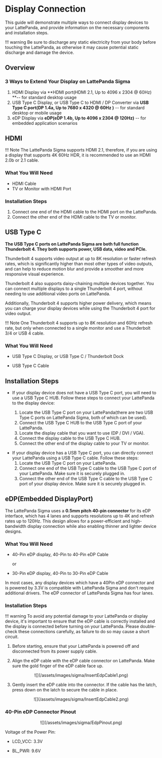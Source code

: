 # Display Connection

This guide will demonstrate multiple ways to connect display devices to your LattePanda, and provide information on the necessary components and installation steps.

!!! warning
    Be sure to discharge any static electricity from your body before touching the LattePanda, as otherwise it may cause potential static discharge and damage the device. 

## Overview

### 3 Ways to Extend Your Display on LattePanda Sigma

1. HDMI Display via **HDMI port(HDMI 2.1, Up to 4096 x 2304 @ 60Hz) **-- for standard desktop usage
2. USB Type C Display, or USB Type C to HDMI / DP Converter via **USB Type C port(DP 1.4a, Up to 7680 x 4320 @ 60Hz )** -- for standard desktop or mobile usage
3. eDP Display via **eDP(eDP 1.4b, Up to 4096 x 2304 @ 120Hz)** -- for embedded application scenarios

## HDMI

!!! Note
   The LattePanda Sigma supports HDMI 2.1, therefore, if you are using a display that supports 4K 60Hz HDR, it is recommended to use an HDMI 2.0b or 2.1 cable.

### What You Will Need

* HDMI Cable
* TV or Monitor with HDMI Port

### Installation Steps

1. Connect one end of the HDMI cable to the HDMI port on the LattePanda.
2. Connect the other end of the HDMI cable to the TV or monitor.

## USB Type C

**The USB Type C ports on LattePanda Sigma are both full function Thunderbolt 4. They both supports power, USB data, video and PCIe.** 

Thunderbolt 4 supports video output at up to 8K resolution or faster refresh rates, which is significantly higher than most other types of video outputs, and can help to reduce motion blur and provide a smoother and more responsive visual experience. 

Thunderbolt 4 also supports daisy-chaining multiple devices together. You can connect multiple displays to a single Thunderbolt 4 port, without needing to use additional video ports on LattePanda. 

Additionally, Thunderbolt 4 supports higher power delivery, which means you can charge your display devices while using the Thunderbolt 4 port for video output. 

!!! Note
   One Thunderbolt 4 supports up to 8K resolution and 60Hz refresh rate,  but only when connected to a single monitor and use a Thunderbolt 3/4 or USB 4 cable.

### What You Will Need

* USB Type C Display, or USB Type C / Thunderbolt Dock

* USB Type C Cable


## Installation Steps

* If your display device does not have a USB Type C port, you will need to use a USB Type C HUB. Follow these steps to connect your LattePanda to the display device:

	1. Locate the USB Type C port on your LattePanda(there are two USB Type C ports on LattePanda Sigma, both of which can be used).
	2. Connect the USB Type C HUB to the USB Type C port of your LattePanda. 
	3. Locate the display cable that you want to use (DP / DVI / VGA).
	4. Connect the display cable to the USB Type C HUB. 
	5. Connect the other end of the display cable to your TV or monitor. 

- If your display device has a USB Type C port, you can directly connect your LattePanda using a USB Type C cable. Follow these steps:
  1. Locate the USB Type C port on your LattePanda.
  2. Connect one end of the USB Type C cable to the USB Type C port of your LattePanda. Make sure it is securely plugged in.
  3. Connect the other end of the USB Type C cable to the USB Type C port of your display device. Make sure it is securely plugged in.


## eDP(Embedded DisplayPort)

The LattePanda Sigma uses a **0.5mm pitch 40-pin connector** for its eDP interface, which has 4 lanes and supports resolutions up to 4K and refresh rates up to 120Hz. This design allows for a power-efficient and high-bandwidth display connection while also enabling thinner and lighter device designs. 

### What You Will Need

* 40-Pin eDP display, 40-Pin to 40-Pin eDP Cable 

  or

* 30-Pin eDP display, 40-Pin to 30-Pin eDP Cable<br>

In most cases, any display devices which have a 40Pin eDP connector and is powered by 3.3V is compatible with LattePanda Sigma and don't require additional drivers. The eDP connector of LattePanda Sigma has four lanes.

### Installation Steps

!!! warning
    To avoid any potential damage to your LattePanda or display device, it's important to ensure that the eDP cable is correctly installed and the display is connected before turning on your LattePanda. Please double-check these connections carefully, as failure to do so may cause a short circuit.

1. Before starting, ensure that your LattePanda is powered off and disconnected from its power supply cable.

2. Align the eDP cable with the eDP cable connector on LattePanda. Make sure the gold finger of the eDP cable face up.

<center> ![](/assets/images/sigma/InsertEdpCable1.png)</center>

3. Gently insert the eDP cable into the connector. If the cable has the latch, press down on the latch to secure the cable in place.

<center> ![](/assets/images/sigma/InsertEdpCable2.png)</center>

### 40-Pin eDP Connector Pinout

<center> ![](/assets/images/sigma/EdpPinout.png)</center>

Voltage of the Power Pin:

* LCD_VCC: 3.3V

* BL_PWR:  9.6V

